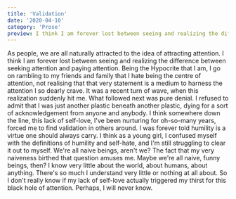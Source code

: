 ```yaml
---
title: 'Validation'
date: '2020-04-10'
category: 'Prose'
preview: I think I am forever lost between seeing and realizing the difference between seeking attention and paying attention. I often keep telling myself numerous times, over and over, that I do not want attention. I keep chanting this so many times, only so I actually engrain it in me. But who am I kidding?'
---
```


As people, we are all naturally attracted to the idea of attracting attention. I think I am forever lost between seeing and realizing the difference between seeking attention and paying attention. Being the Hypocrite that I am, I go on rambling to my friends and family that I hate being the centre of attention, not realising that that very statement is a medium to harness the attention I so dearly crave.
It was a recent turn of wave, when this realization suddenly hit me. What followed next was pure denial. I refused to admit that I was just another plastic beneath another plastic, dying for a sort of acknowledgement from anyone and anybody. I think somewhere down the line, this lack of self-love, I've been nurturing for oh-so-many years, forced me to find validation in others around. I was forever told humility is a virtue one should always carry. I think as a young girl, I confused myself with the definitions of humility and self-hate, and I'm still struggling to clear it out to myself. We're all naive beings, aren't we? The fact that my very naiveness birthed that question amuses me. Maybe we're all naive, funny beings, then?
I know very little about the world, about humans, about anything. There's so much I understand very little or nothing at all about. So I don't really know if my lack of self-love actually triggered my thirst for this black hole of attention. Perhaps, I will never know.